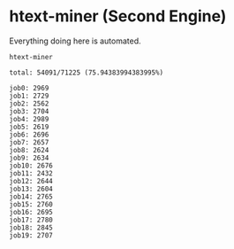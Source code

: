 # htext-miner (Second Engine)

Everything doing here is automated.

```
htext-miner

total: 54091/71225 (75.94383994383995%)

job0: 2969
job1: 2729
job2: 2562
job3: 2704
job4: 2989
job5: 2619
job6: 2696
job7: 2657
job8: 2624
job9: 2634
job10: 2676
job11: 2432
job12: 2644
job13: 2604
job14: 2765
job15: 2760
job16: 2695
job17: 2780
job18: 2845
job19: 2707
```